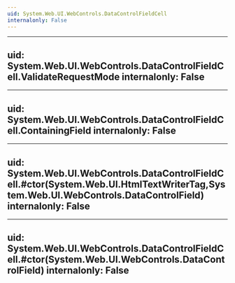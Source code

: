 ```yaml
---
uid: System.Web.UI.WebControls.DataControlFieldCell
internalonly: False
---
```


---
uid: System.Web.UI.WebControls.DataControlFieldCell.ValidateRequestMode
internalonly: False
---

---
uid: System.Web.UI.WebControls.DataControlFieldCell.ContainingField
internalonly: False
---

---
uid: System.Web.UI.WebControls.DataControlFieldCell.#ctor(System.Web.UI.HtmlTextWriterTag,System.Web.UI.WebControls.DataControlField)
internalonly: False
---

---
uid: System.Web.UI.WebControls.DataControlFieldCell.#ctor(System.Web.UI.WebControls.DataControlField)
internalonly: False
---
